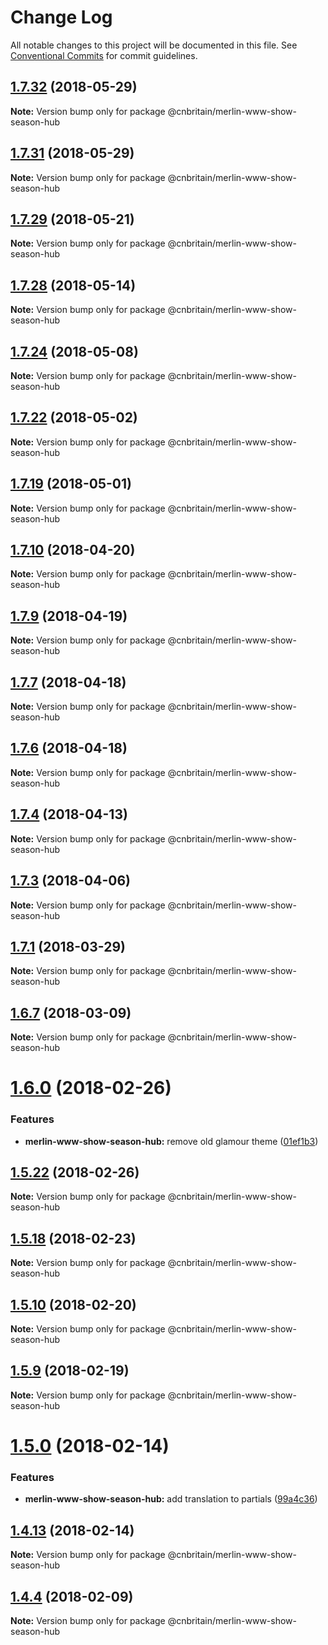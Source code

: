 # Change Log

All notable changes to this project will be documented in this file.
See [Conventional Commits](https://conventionalcommits.org) for commit guidelines.

<a name="1.7.32"></a>
## [1.7.32](https://github.com/cnduk/merlin-www-components/compare/@cnbritain/merlin-www-show-season-hub@1.7.31...@cnbritain/merlin-www-show-season-hub@1.7.32) (2018-05-29)




**Note:** Version bump only for package @cnbritain/merlin-www-show-season-hub

<a name="1.7.31"></a>
## [1.7.31](https://github.com/cnduk/merlin-www-components/compare/@cnbritain/merlin-www-show-season-hub@1.7.30...@cnbritain/merlin-www-show-season-hub@1.7.31) (2018-05-29)




**Note:** Version bump only for package @cnbritain/merlin-www-show-season-hub

<a name="1.7.29"></a>
## [1.7.29](https://github.com/cnduk/merlin-www-components/compare/@cnbritain/merlin-www-show-season-hub@1.7.28...@cnbritain/merlin-www-show-season-hub@1.7.29) (2018-05-21)




**Note:** Version bump only for package @cnbritain/merlin-www-show-season-hub

<a name="1.7.28"></a>
## [1.7.28](https://github.com/cnduk/merlin-www-components/compare/@cnbritain/merlin-www-show-season-hub@1.7.27...@cnbritain/merlin-www-show-season-hub@1.7.28) (2018-05-14)




**Note:** Version bump only for package @cnbritain/merlin-www-show-season-hub

<a name="1.7.24"></a>
## [1.7.24](https://github.com/cnduk/merlin-www-components/compare/@cnbritain/merlin-www-show-season-hub@1.7.23...@cnbritain/merlin-www-show-season-hub@1.7.24) (2018-05-08)




**Note:** Version bump only for package @cnbritain/merlin-www-show-season-hub

<a name="1.7.22"></a>
## [1.7.22](https://github.com/cnduk/merlin-www-components/compare/@cnbritain/merlin-www-show-season-hub@1.7.21...@cnbritain/merlin-www-show-season-hub@1.7.22) (2018-05-02)




**Note:** Version bump only for package @cnbritain/merlin-www-show-season-hub

<a name="1.7.19"></a>
## [1.7.19](https://github.com/cnduk/merlin-www-components/compare/@cnbritain/merlin-www-show-season-hub@1.7.18...@cnbritain/merlin-www-show-season-hub@1.7.19) (2018-05-01)




**Note:** Version bump only for package @cnbritain/merlin-www-show-season-hub

<a name="1.7.10"></a>
## [1.7.10](https://github.com/cnduk/merlin-www-components/compare/@cnbritain/merlin-www-show-season-hub@1.7.9...@cnbritain/merlin-www-show-season-hub@1.7.10) (2018-04-20)




**Note:** Version bump only for package @cnbritain/merlin-www-show-season-hub

<a name="1.7.9"></a>
## [1.7.9](https://github.com/cnduk/merlin-www-components/compare/@cnbritain/merlin-www-show-season-hub@1.7.8...@cnbritain/merlin-www-show-season-hub@1.7.9) (2018-04-19)




**Note:** Version bump only for package @cnbritain/merlin-www-show-season-hub

<a name="1.7.7"></a>
## [1.7.7](https://github.com/cnduk/merlin-www-components/compare/@cnbritain/merlin-www-show-season-hub@1.7.6...@cnbritain/merlin-www-show-season-hub@1.7.7) (2018-04-18)




**Note:** Version bump only for package @cnbritain/merlin-www-show-season-hub

<a name="1.7.6"></a>
## [1.7.6](https://github.com/cnduk/merlin-www-components/compare/@cnbritain/merlin-www-show-season-hub@1.7.5...@cnbritain/merlin-www-show-season-hub@1.7.6) (2018-04-18)




**Note:** Version bump only for package @cnbritain/merlin-www-show-season-hub

<a name="1.7.4"></a>
## [1.7.4](https://github.com/cnduk/merlin-www-components/compare/@cnbritain/merlin-www-show-season-hub@1.7.3...@cnbritain/merlin-www-show-season-hub@1.7.4) (2018-04-13)




**Note:** Version bump only for package @cnbritain/merlin-www-show-season-hub

<a name="1.7.3"></a>
## [1.7.3](https://github.com/cnduk/merlin-www-components/compare/@cnbritain/merlin-www-show-season-hub@1.7.2...@cnbritain/merlin-www-show-season-hub@1.7.3) (2018-04-06)




**Note:** Version bump only for package @cnbritain/merlin-www-show-season-hub

<a name="1.7.1"></a>
## [1.7.1](https://github.com/cnduk/merlin-www-components/compare/@cnbritain/merlin-www-show-season-hub@1.7.0...@cnbritain/merlin-www-show-season-hub@1.7.1) (2018-03-29)




**Note:** Version bump only for package @cnbritain/merlin-www-show-season-hub

<a name="1.6.7"></a>
## [1.6.7](https://github.com/cnduk/merlin-www-components/compare/@cnbritain/merlin-www-show-season-hub@1.6.6...@cnbritain/merlin-www-show-season-hub@1.6.7) (2018-03-09)




**Note:** Version bump only for package @cnbritain/merlin-www-show-season-hub

<a name="1.6.0"></a>
# [1.6.0](https://github.com/cnduk/merlin-www-components/compare/@cnbritain/merlin-www-show-season-hub@1.5.23...@cnbritain/merlin-www-show-season-hub@1.6.0) (2018-02-26)


### Features

* **merlin-www-show-season-hub:** remove old glamour theme ([01ef1b3](https://github.com/cnduk/merlin-www-components/commit/01ef1b3))




<a name="1.5.22"></a>
## [1.5.22](https://github.com/cnduk/merlin-www-components/compare/@cnbritain/merlin-www-show-season-hub@1.5.21...@cnbritain/merlin-www-show-season-hub@1.5.22) (2018-02-26)




**Note:** Version bump only for package @cnbritain/merlin-www-show-season-hub

<a name="1.5.18"></a>
## [1.5.18](https://github.com/cnduk/merlin-www-components/compare/@cnbritain/merlin-www-show-season-hub@1.5.17...@cnbritain/merlin-www-show-season-hub@1.5.18) (2018-02-23)




**Note:** Version bump only for package @cnbritain/merlin-www-show-season-hub

<a name="1.5.10"></a>
## [1.5.10](https://github.com/cnduk/merlin-www-components/compare/@cnbritain/merlin-www-show-season-hub@1.5.9...@cnbritain/merlin-www-show-season-hub@1.5.10) (2018-02-20)




**Note:** Version bump only for package @cnbritain/merlin-www-show-season-hub

<a name="1.5.9"></a>
## [1.5.9](https://github.com/cnduk/merlin-www-components/compare/@cnbritain/merlin-www-show-season-hub@1.5.8...@cnbritain/merlin-www-show-season-hub@1.5.9) (2018-02-19)




**Note:** Version bump only for package @cnbritain/merlin-www-show-season-hub

<a name="1.5.0"></a>
# [1.5.0](https://github.com/cnduk/merlin-www-components/compare/@cnbritain/merlin-www-show-season-hub@1.4.14...@cnbritain/merlin-www-show-season-hub@1.5.0) (2018-02-14)


### Features

* **merlin-www-show-season-hub:** add translation to partials ([99a4c36](https://github.com/cnduk/merlin-www-components/commit/99a4c36))




<a name="1.4.13"></a>
## [1.4.13](https://github.com/cnduk/merlin-www-components/compare/@cnbritain/merlin-www-show-season-hub@1.4.12...@cnbritain/merlin-www-show-season-hub@1.4.13) (2018-02-14)




**Note:** Version bump only for package @cnbritain/merlin-www-show-season-hub

<a name="1.4.4"></a>
## [1.4.4](https://github.com/cnduk/merlin-www-components/compare/@cnbritain/merlin-www-show-season-hub@1.4.3...@cnbritain/merlin-www-show-season-hub@1.4.4) (2018-02-09)




**Note:** Version bump only for package @cnbritain/merlin-www-show-season-hub
